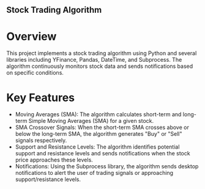 ## Stock Trading Algorithm

# Overview

This project implements a stock trading algorithm using Python and several libraries including YFinance, Pandas, DateTime, and Subprocess. The algorithm continuously monitors stock data and sends notifications based on specific conditions.

# Key Features

 - Moving Averages (SMA): The algorithm calculates short-term and long-term Simple Moving Averages (SMA) for a given stock.
 - SMA Crossover Signals: When the short-term SMA crosses above or below the long-term SMA, the algorithm generates "Buy" or "Sell" signals respectively.
 - Support and Resistance Levels: The algorithm identifies potential support and resistance levels and sends notifications when the stock price approaches these levels.
 - Notifications: Using the Subprocess library, the algorithm sends desktop notifications to alert the user of trading signals or approaching support/resistance levels.
